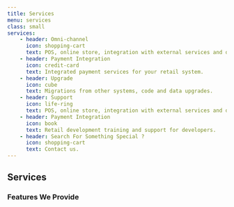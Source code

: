 ```yaml
---
title: Services
menu: services
class: small
services:
    - header: Omni-channel
      icon: shopping-cart
      text: POS, online store, integration with external services and devices.
    - header: Payment Integration
      icon: credit-card
      text: Integrated payment services for your retail system.
    - header: Upgrade
      icon: cube
      text: Migrations from other systems, code and data upgrades.
    - header: Support
      icon: life-ring
      text: POS, online store, integration with external services and devices.
    - header: Payment Integration
      icon: book
      text: Retail development training and support for developers.
    - header: Search For Something Special ?
      icon: shopping-cart
      text: Contact us.
---
```


## Services
### Features We Provide
